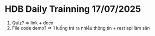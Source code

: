 # HDB Daily Trainning 17/07/2025
1. Quiz? => link + docx
3. File code demo? => 1 luồng trả ra nhiều thông tin + rest api làm sẵn

